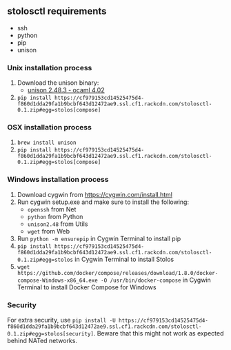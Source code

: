 ## stolosctl requirements
- ssh
- python
- pip
- unison

### Unix installation process
1. Download the unison binary:
    - [unison 2.48.3 - ocaml 4.02](https://cf979153cd14525475d4-f860d1dda29fa1b9bcbf643d12472ae9.ssl.cf1.rackcdn.com/unison/unison-2.48.3-4.02)
2. `pip install https://cf979153cd14525475d4-f860d1dda29fa1b9bcbf643d12472ae9.ssl.cf1.rackcdn.com/stolosctl-0.1.zip#egg=stolos[compose]`

### OSX installation process
1. `brew install unison`
2. `pip install https://cf979153cd14525475d4-f860d1dda29fa1b9bcbf643d12472ae9.ssl.cf1.rackcdn.com/stolosctl-0.1.zip#egg=stolos[compose]`

### Windows installation process
1. Download cygwin from https://cygwin.com/install.html
2. Run cygwin setup.exe and make sure to install the following:
    - `openssh` from Net
    - `python` from Python
    - `unison2.48` from Utils
    - `wget` from Web 
3. Run `python -m ensurepip` in Cygwin Terminal to install pip
4. `pip install https://cf979153cd14525475d4-f860d1dda29fa1b9bcbf643d12472ae9.ssl.cf1.rackcdn.com/stolosctl-0.1.zip#egg=stolos` in Cygwin Terminal to install Stolos
5. `wget https://github.com/docker/compose/releases/download/1.8.0/docker-compose-Windows-x86_64.exe -O /usr/bin/docker-compose` in Cygwin Terminal to install Docker Compose for Windows

### Security

For extra security, use `pip install -U https://cf979153cd14525475d4-f860d1dda29fa1b9bcbf643d12472ae9.ssl.cf1.rackcdn.com/stolosctl-0.1.zip#egg=stolos[security]`. Beware that this might not work as expected behind NATed networks.

